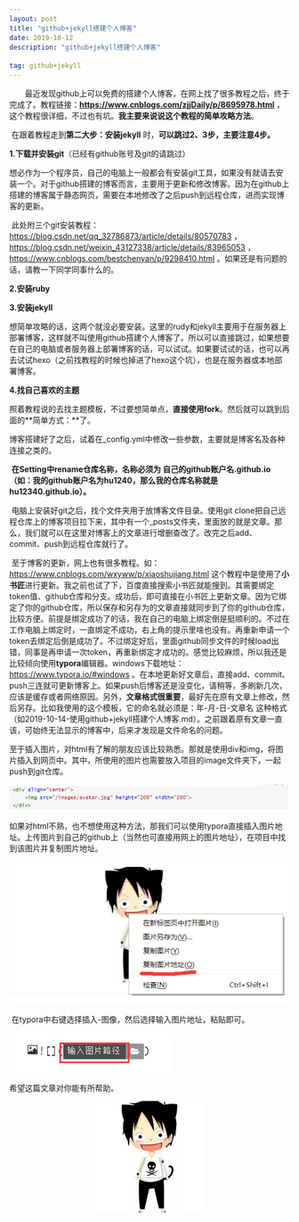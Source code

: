 ```yaml
---
layout: post
title: "github+jekyll搭建个人博客"
date: 2019-10-12 
description: "github+jekyll搭建个人博客"

tag: github+jekyll 
---   
```


　　最近发现github上可以免费的搭建个人博客，在网上找了很多教程之后，终于完成了。教程链接：**https://www.cnblogs.com/zjjDaily/p/8695978.html**  ，这个教程很详细，不过也有坑。**我主要来说说这个教程的简单攻略方法**。  

​	在跟着教程走到**第二大步：安装jekyll** 时，**可以跳过2、3步，主要注意4步。**  

**1.下载并安装git**（已经有github账号及git的请跳过）  

​	想必作为一个程序员，自己的电脑上一般都会有安装git工具，如果没有就请去安装一个。对于github搭建的博客而言，主要用于更新和修改博客。因为在github上搭建的博客属于静态网页，需要在本地修改了之后push到远程仓库，进而实现博客的更新。  

​	此处附三个git安装教程：https://blog.csdn.net/qq_32786873/article/details/80570783 ，https://blog.csdn.net/weixin_43127338/article/details/83965053 ，https://www.cnblogs.com/bestchenyan/p/9298410.html 。如果还是有问题的话，请教一下同学同事什么的。  

**2.安装ruby**  

**3.安装jekyll**  

​	想简单攻略的话，这两个就没必要安装。这里的rudy和jekyll主要用于在服务器上部署博客，这样就不叫使用github搭建个人博客了。所以可以直接跳过，如果想要在自己的电脑或者服务器上部署博客的话，可以试试。如果要试试的话，也可以再去试试hexo（之前找教程的时候也掉进了hexo这个坑），也是在服务器或本地部署博客。    

 **4.找自己喜欢的主题**  

​	照着教程说的去找主题模板，不过要想简单点，**直接使用fork**。然后就可以跳到后面的**简单方式：**了。  

​	博客搭建好了之后，试着在_config.yml中修改一些参数，主要就是博客名及各种连接之类的。  

​	**在Setting中rename仓库名称，名称必须为 自己的github账户名.github.io（如：我的github账户名为hu1240，那么我的仓库名称就是 hu12340.github.io）。**

​	电脑上安装好git之后，找个文件夹用于放博客文件目录。使用git clone把自己远程仓库上的博客项目拉下来，其中有一个_posts文件夹，里面放的就是文章。那么，我们就可以在这里对博客上的文章进行增删查改了。改完之后add、commit、push到远程仓库就行了。  

​	至于博客的更新，网上也有很多教程。如：https://www.cnblogs.com/wxyww/p/xiaoshujiang.html 这个教程中是使用了**小书匠**进行更新。我之前也试了下，百度直接搜索小书匠就能搜到。其需要绑定token值、github仓库和分支。成功后，即可直接在小书匠上更新文章。因为它绑定了你的github仓库，所以保存和另存为的文章直接就同步到了你的github仓库，比较方便。前提是绑定成功了的话，我在自己的电脑上绑定倒是挺顺利的。不过在工作电脑上绑定时，一直绑定不成功，右上角的提示里啥也没有。再重新申请一个token去绑定后倒是成功了。不过绑定好后，里面github同步文件的时候load出错，同事是再申请一次token，再重新绑定才成功的。感觉比较麻烦，所以我还是比较倾向使用**typora**编辑器。windows下载地址： https://www.typora.io/#windows  。在本地更新好文章后，直接add、commit、push三连就可更新博客上。如果push后博客还是没变化，请稍等，多刷新几次，应该是缓存或者网络原因。另外，**文章格式很重要**，最好先在原有文章上修改，然后另存。比如我使用的这个模板，它的命名就必须是：年-月-日-文章名 这种格式（如2019-10-14-使用github+jekyll搭建个人博客.md）。之前跟着原有文章一直该，可始终无法显示的博客中，后来才发现是文件命名的问题。

​	至于插入图片，对html有了解的朋友应该比较熟悉。那就是使用div和img，将图片插入到网页中。其中，所使用的图片也需要放入项目的image文件夹下，一起push到git仓库。

<div align="center">
	<img src="/images/QQ图片20191014142149.png" />  
</div> 

​	如果对html不熟，也不想使用这种方法，那我们可以使用typora直接插入图片地址。上传图片到自己的github上（当然也可直接用网上的图片地址），在项目中找到该图片并复制图片地址。

![1571617967820](https://raw.githubusercontent.com/hu12340/hu12340.github.io/master/images/posts/博客搭建/1571617967820.png)

​	在typora中右键选择插入-图像，然后选择输入图片地址，粘贴即可。

![](https://raw.githubusercontent.com/hu12340/hu12340.github.io/master/images/posts/博客搭建/1571618156316.png)



希望这篇文章对你能有所帮助。

<div align="center">
	<img src="/images/路飞.jpg">  
</div> 

